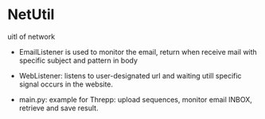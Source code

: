 # NetUtil
uitl of network

- EmailListener is used to monitor the email, return when receive mail with specific subject and pattern in body

- WebListener: listens to user-designated url and waiting utill specific signal occurs in the website.

- main.py: example for Threpp: upload sequences, monitor email INBOX, retrieve and save result.
